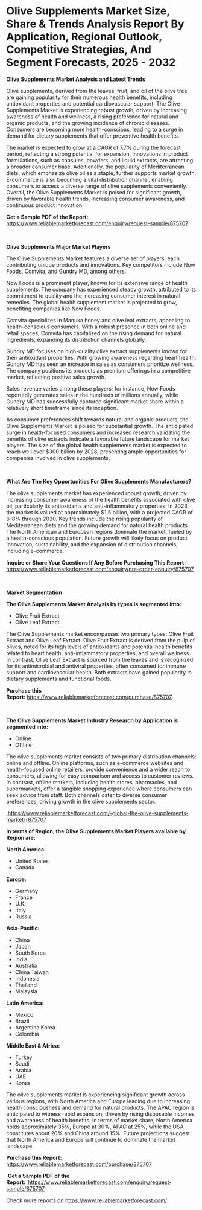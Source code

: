 <p><h1>Olive Supplements Market Size, Share & Trends Analysis Report By Application, Regional Outlook, Competitive Strategies, And Segment Forecasts, 2025 - 2032</h1></p><p><strong>Olive Supplements Market Analysis and Latest Trends</strong></p>
<p><p>Olive supplements, derived from the leaves, fruit, and oil of the olive tree, are gaining popularity for their numerous health benefits, including antioxidant properties and potential cardiovascular support. The Olive Supplements Market is experiencing robust growth, driven by increasing awareness of health and wellness, a rising preference for natural and organic products, and the growing incidence of chronic diseases. Consumers are becoming more health-conscious, leading to a surge in demand for dietary supplements that offer preventive health benefits.</p><p>The market is expected to grow at a CAGR of 7.7% during the forecast period, reflecting a strong potential for expansion. Innovations in product formulations, such as capsules, powders, and liquid extracts, are attracting a broader consumer base. Additionally, the popularity of Mediterranean diets, which emphasize olive oil as a staple, further supports market growth. E-commerce is also becoming a vital distribution channel, enabling consumers to access a diverse range of olive supplements conveniently. Overall, the Olive Supplements Market is poised for significant growth, driven by favorable health trends, increasing consumer awareness, and continuous product innovation.</p></p>
<p><strong>Get a Sample PDF of the Report:&nbsp;</strong> <a href="https://www.reliablemarketforecast.com/enquiry/request-sample/875707?utm_campaign=2875&utm_medium=2&utm_source=Github&utm_content=ia&utm_term=08032025&utm_id=olive-supplements">https://www.reliablemarketforecast.com/enquiry/request-sample/875707</a></p>
<p>&nbsp;</p>
<p><strong>Olive Supplements Major Market Players</strong></p>
<p><p>The Olive Supplements Market features a diverse set of players, each contributing unique products and innovations. Key competitors include Now Foods, Comvita, and Gundry MD, among others.</p><p>Now Foods is a prominent player, known for its extensive range of health supplements. The company has experienced steady growth, attributed to its commitment to quality and the increasing consumer interest in natural remedies. The global health supplement market is projected to grow, benefiting companies like Now Foods.</p><p>Comvita specializes in Manuka honey and olive leaf extracts, appealing to health-conscious consumers. With a robust presence in both online and retail spaces, Comvita has capitalized on the rising demand for natural ingredients, expanding its distribution channels globally.</p><p>Gundry MD focuses on high-quality olive extract supplements known for their antioxidant properties. With growing awareness regarding heart health, Gundry MD has seen an increase in sales as consumers prioritize wellness. The company positions its products as premium offerings in a competitive market, reflecting positive sales growth.</p><p>Sales revenue varies among these players; for instance, Now Foods reportedly generates sales in the hundreds of millions annually, while Gundry MD has successfully captured significant market share within a relatively short timeframe since its inception. </p><p>As consumer preferences shift towards natural and organic products, the Olive Supplements Market is poised for substantial growth. The anticipated surge in health-focused consumers and increased research validating the benefits of olive extracts indicate a favorable future landscape for market players. The size of the global health supplements market is expected to reach well over $300 billion by 2028, presenting ample opportunities for companies involved in olive supplements.</p></p>
<p>&nbsp;</p>
<p><strong>What Are The Key Opportunities For Olive Supplements Manufacturers?</strong></p>
<p><p>The olive supplements market has experienced robust growth, driven by increasing consumer awareness of the health benefits associated with olive oil, particularly its antioxidants and anti-inflammatory properties. In 2023, the market is valued at approximately $1.5 billion, with a projected CAGR of 6-8% through 2030. Key trends include the rising popularity of Mediterranean diets and the growing demand for natural health products. The North American and European regions dominate the market, fueled by a health-conscious population. Future growth will likely focus on product innovation, sustainability, and the expansion of distribution channels, including e-commerce.</p></p>
<p><strong>Inquire or Share Your Questions If Any Before Purchasing This Report:</strong> <a href="https://www.reliablemarketforecast.com/enquiry/pre-order-enquiry/875707?utm_campaign=2875&utm_medium=2&utm_source=Github&utm_content=ia&utm_term=08032025&utm_id=olive-supplements">https://www.reliablemarketforecast.com/enquiry/pre-order-enquiry/875707</a></p>
<p>&nbsp;</p>
<p><strong>Market Segmentation</strong></p>
<p><strong>The Olive Supplements Market Analysis by types is segmented into:</strong></p>
<p><ul><li>Olive Fruit Extract</li><li>Olive Leaf Extract</li></ul></p>
<p><p>The Olive Supplements market encompasses two primary types: Olive Fruit Extract and Olive Leaf Extract. Olive Fruit Extract is derived from the pulp of olives, noted for its high levels of antioxidants and potential health benefits related to heart health, anti-inflammatory properties, and overall wellness. In contrast, Olive Leaf Extract is sourced from the leaves and is recognized for its antimicrobial and antiviral properties, often consumed for immune support and cardiovascular health. Both extracts have gained popularity in dietary supplements and functional foods.</p></p>
<p><strong>Purchase this Report:&nbsp;</strong><a href="https://www.reliablemarketforecast.com/purchase/875707?utm_campaign=2875&utm_medium=2&utm_source=Github&utm_content=ia&utm_term=08032025&utm_id=olive-supplements">https://www.reliablemarketforecast.com/purchase/875707</a></p>
<p>&nbsp;</p>
<p><strong>The Olive Supplements Market Industry Research by Application is segmented into:</strong></p>
<p><ul><li>Online</li><li>Offline</li></ul></p>
<p><p>The olive supplements market consists of two primary distribution channels: online and offline. Online platforms, such as e-commerce websites and health-focused online retailers, provide convenience and a wider reach to consumers, allowing for easy comparison and access to customer reviews. In contrast, offline markets, including health stores, pharmacies, and supermarkets, offer a tangible shopping experience where consumers can seek advice from staff. Both channels cater to diverse consumer preferences, driving growth in the olive supplements sector.</p></p>
<p><a href="https://www.reliablemarketforecast.com/-global-the-olive-supplements-market-r875707?utm_campaign=2875&utm_medium=2&utm_source=Github&utm_content=ia&utm_term=08032025&utm_id=olive-supplements">&nbsp;https://www.reliablemarketforecast.com/-global-the-olive-supplements-market-r875707</a></p>
<p><strong>In terms of Region, the Olive Supplements Market Players available by Region are:</strong></p>
<p>
    <p> <strong> North America: </strong>
        <ul>
            <li>United States</li>
            <li>Canada</li>
        </ul>
        </p> 
    <p> <strong> Europe: </strong>
        <ul>
            <li>Germany</li>
            <li>France</li>
            <li>U.K.</li>
            <li>Italy</li>
            <li>Russia</li>
        </ul>
        </p> 
    <p> <strong> Asia-Pacific: </strong>
        <ul>
            <li>China</li>
            <li>Japan</li>
            <li>South Korea</li>
            <li>India</li>
            <li>Australia</li>
            <li>China Taiwan</li>
            <li>Indonesia</li>
            <li>Thailand</li>
            <li>Malaysia</li>
        </ul>
        </p> 
    <p> <strong> Latin America: </strong>
        <ul>
            <li>Mexico</li>
            <li>Brazil</li>
            <li>Argentina Korea</li>
            <li>Colombia</li>
        </ul>
        </p> 
    <p> <strong> Middle East & Africa: </strong>
        <ul>
            <li>Turkey</li>
            <li>Saudi</li>
            <li>Arabia</li>
            <li>UAE</li>
            <li>Korea</li>
        </ul>
    </p>
    </p>
<p><p>The olive supplements market is experiencing significant growth across various regions, with North America and Europe leading due to increasing health consciousness and demand for natural products. The APAC region is anticipated to witness rapid expansion, driven by rising disposable incomes and awareness of health benefits. In terms of market share, North America holds approximately 35%, Europe at 30%, APAC at 25%, while the USA constitutes about 20% and China around 15%. Future projections suggest that North America and Europe will continue to dominate the market landscape.</p></p>
<p><strong>Purchase this Report: </strong><a href="https://www.reliablemarketforecast.com/purchase/875707?utm_campaign=2875&utm_medium=2&utm_source=Github&utm_content=ia&utm_term=08032025&utm_id=olive-supplements">https://www.reliablemarketforecast.com/purchase/875707</a></p>
<p>&nbsp;<strong>Get a Sample PDF of the Report:&nbsp;&nbsp;</strong><a href="https://www.reliablemarketforecast.com/enquiry/request-sample/875707?utm_campaign=2875&utm_medium=2&utm_source=Github&utm_content=ia&utm_term=08032025&utm_id=olive-supplements">https://www.reliablemarketforecast.com/enquiry/request-sample/875707</a></p>
<p><strong></strong></p>
<p>Check more reports on <a href="https://www.reliablemarketforecast.com/?utm_campaign=2875&utm_medium=2&utm_source=Github&utm_content=ia&utm_term=08032025&utm_id=olive-supplements">https://www.reliablemarketforecast.com/</a></p>